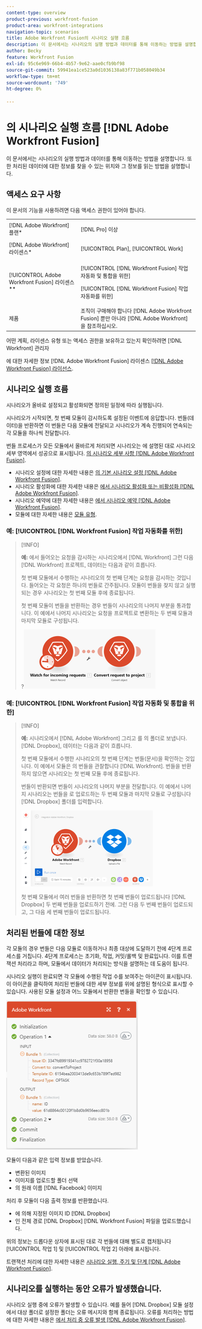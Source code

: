 ```yaml
---
content-type: overview
product-previous: workfront-fusion
product-area: workfront-integrations
navigation-topic: scenarios
title: Adobe Workfront Fusion의 시나리오 실행 흐름
description: 이 문서에서는 시나리오의 실행 방법과 데이터를 통해 이동하는 방법을 설명합니다. 또한 처리된 데이터에 대한 정보를 찾을 수 있는 위치와 그 정보를 읽는 방법을 설명합니다.
author: Becky
feature: Workfront Fusion
exl-id: 95c6e969-66b4-4b57-9e62-aae0cfb9bf98
source-git-commit: 59941ea1ce523a0d1036138a83f771b058049b34
workflow-type: tm+mt
source-wordcount: '749'
ht-degree: 0%

---
```


# 의 시나리오 실행 흐름 [!DNL Adobe Workfront Fusion]

이 문서에서는 시나리오의 실행 방법과 데이터를 통해 이동하는 방법을 설명합니다. 또한 처리된 데이터에 대한 정보를 찾을 수 있는 위치와 그 정보를 읽는 방법을 설명합니다.

## 액세스 요구 사항

이 문서의 기능을 사용하려면 다음 액세스 권한이 있어야 합니다.

<table style="table-layout:auto"> 
 <col> 
 <col> 
 <tbody> 
  <tr> 
    <td role="rowheader">[!DNL Adobe Workfront] 플랜*</td> 
   <td> <p>[!DNL Pro] 이상</p> </td> 
  </tr> 
  <tr data-mc-conditions=""> 
   <td role="rowheader">[!DNL Adobe Workfront] 라이센스*</td> 
   <td> <p>[!UICONTROL Plan], [!UICONTROL Work]</p> </td> 
  </tr> 
  <tr> 
   <td role="rowheader">[!UICONTROL Adobe Workfront Fusion] 라이센스**</td> 
   <td> <p>[!UICONTROL [!DNL Workfront Fusion] 작업 자동화 및 통합을 위한] </p><p>[!UICONTROL [!DNL Workfront Fusion] 작업 자동화를 위한] </p>  </td> 
  </tr> 
  <tr> 
   <td role="rowheader">제품</td> 
   <td>조직이 구매해야 합니다 [!DNL Adobe Workfront Fusion] 뿐만 아니라 [!DNL Adobe Workfront] 을 참조하십시오.</td> 
  </tr> 
 </tbody> 
</table>

어떤 계획, 라이센스 유형 또는 액세스 권한을 보유하고 있는지 확인하려면 [!DNL Workfront] 관리자

에 대한 자세한 정보 [!DNL Adobe Workfront Fusion] 라이센스 [[!DNL Adobe Workfront Fusion] 라이선스](../../workfront-fusion/get-started/license-automation-vs-integration.md).

## 시나리오 실행 흐름

시나리오가 올바로 설정되고 활성화되면 정의된 일정에 따라 실행됩니다.

시나리오가 시작되면, 첫 번째 모듈이 감시하도록 설정된 이벤트에 응답합니다. 번들(데이터)을 반환하면 이 번들은 다음 모듈에 전달되고 시나리오가 계속 진행되어 연속되는 각 모듈을 하나씩 전달합니다.

번들 프로세스가 모든 모듈에서 올바르게 처리되면 시나리오는 에 설명된 대로 시나리오 세부 영역에서 성공으로 표시됩니다. [의 시나리오 세부 사항 [!DNL Adobe Workfront Fusion]](../../workfront-fusion/scenarios/scenario-detail.md).

* 시나리오 설정에 대한 자세한 내용은 [의 기본 시나리오 설정 [!DNL Adobe Workfront Fusion]](../../workfront-fusion/scenarios/basic-scenario-settings.md).
* 시나리오 활성화에 대한 자세한 내용은 [에서 시나리오 활성화 또는 비활성화 [!DNL Adobe Workfront Fusion]](../../workfront-fusion/scenarios/activate-or-inactivate-scenario.md).
* 시나리오 예약에 대한 자세한 내용은 [에서 시나리오 예약 [!DNL Adobe Workfront Fusion]](../../workfront-fusion/scenarios/schedule-a-scenario.md).
* 모듈에 대한 자세한 내용은 [모듈 유형](../../workfront-fusion/modules/module-types.md).

### 예: [!UICONTROL [!DNL Workfront Fusion] 작업 자동화를 위한]

>[!INFO]
>
>**예:** 에서 들어오는 요청을 감시하는 시나리오에서 [!DNL Workfront] 그런 다음 [!DNL Workfront] 프로젝트, 데이터는 다음과 같이 흐릅니다.
>
>첫 번째 모듈에서 수행하는 시나리오의 첫 번째 단계는 요청을 감시하는 것입니다. 들어오는 각 요청은 하나의 번들로 간주됩니다. 모듈이 번들을 찾지 않고 실행되는 경우 시나리오는 첫 번째 모듈 후에 종료됩니다.
>
>첫 번째 모듈이 번들을 반환하는 경우 번들이 시나리오의 나머지 부분을 통과합니다. 이 예에서 나머지 시나리오는 요청을 프로젝트로 변환하는 두 번째 모듈과 마지막 모듈로 구성됩니다.
>
>?![](assets/example-execution-flow-wf-only-350x157.png)

### 예: [!UICONTROL [!DNL Workfront Fusion] 작업 자동화 및 통합을 위한]

>[!INFO]
>
>**예:** 시나리오에서 [!DNL Adobe Workfront] 그리고 를 의 폴더로 보냅니다. [!DNL Dropbox], 데이터는 다음과 같이 흐릅니다.
>
>첫 번째 모듈에서 수행한 시나리오의 첫 번째 단계는 번들(문서)을 확인하는 것입니다. 이 예에서 모듈은 의 번들을 관찰합니다 [!DNL Workfront]. 번들을 반환하지 않으면 시나리오는 첫 번째 모듈 후에 종료됩니다.
>
>번들이 반환되면 번들이 시나리오의 나머지 부분을 전달합니다. 이 예에서 나머지 시나리오는 번들을 로 업로드하는 두 번째 모듈과 마지막 모듈로 구성됩니다 [!DNL Dropbox] 폴더를 입력합니다.
>
>![](assets/example-wf-dropbox-scen-execution-flow-350x202.png)
>
>첫 번째 모듈에서 여러 번들을 반환하면 첫 번째 번들이 업로드됩니다 [!DNL Dropbox] 두 번째 번들을 업로드하기 전에. 그런 다음 두 번째 번들이 업로드되고, 그 다음 세 번째 번들이 업로드됩니다.

## 처리된 번들에 대한 정보

각 모듈의 경우 번들은 다음 모듈로 이동하거나 최종 대상에 도달하기 전에 4단계 프로세스를 거칩니다. 4단계 프로세스는 초기화, 작업, 커밋/롤백 및 완료입니다. 이를 트랜잭션 처리라고 하며, 모듈에서 데이터가 처리되는 방식을 설명하는 데 도움이 됩니다.

시나리오 실행이 완료되면 각 모듈에 수행된 작업 수를 보여주는 아이콘이 표시됩니다. 이 아이콘을 클릭하여 처리된 번들에 대한 세부 정보를 위에 설명된 형식으로 표시할 수 있습니다. 사용된 모듈 설정과 어느 모듈에서 반환한 번들을 확인할 수 있습니다.

![](assets/info-processed-bundles-350x396.png)

모듈이 다음과 같은 입력 정보를 받았습니다.

* 변환된 이미지
* 이미지를 업로드할 폴더 선택
* 의 원래 이름 [!DNL Facebook] 이미지

처리 후 모듈이 다음 출력 정보를 반환했습니다.

* 에 의해 지정된 이미지 ID [!DNL Dropbox]
* 인 전체 경로 [!DNL Dropbox] [!DNL Workfront Fusion] 파일을 업로드했습니다.

위의 정보는 드롭다운 상자에 표시된 대로 각 번들에 대해 별도로 캡처됩니다 [!UICONTROL 작업 1] 및 [!UICONTROL 작업 2] 아래에 표시됩니다.

트랜잭션 처리에 대한 자세한 내용은 [시나리오 실행, 주기 및 단계 [!DNL Adobe Workfront Fusion]](../../workfront-fusion/scenarios/scenario-execution-cycles-phases.md).

## 시나리오를 실행하는 동안 오류가 발생했습니다.

시나리오 실행 중에 오류가 발생할 수 있습니다. 예를 들어 [!DNL Dropbox] 모듈 설정에서 대상 폴더로 설정한 폴더는 오류 메시지와 함께 종료됩니다. 오류를 처리하는 방법에 대한 자세한 내용은 [에서 처리 중 오류 발생 [!DNL Adobe Workfront Fusion]](../../workfront-fusion/errors/error-processing.md).
